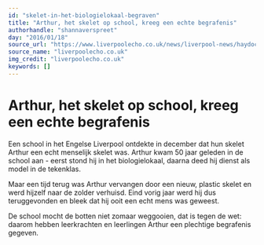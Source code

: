 ```yaml
---
id: "skelet-in-het-biologielokaal-begraven"
title: "Arthur, het skelet op school, kreeg een echte begrafenis"
authorhandle: "shannaverspreet"
day: "2016/01/18"
source_url: "https://www.liverpoolecho.co.uk/news/liverpool-news/haydock-high-school-holds-funeral-10544450"
source_name: "liverpoolecho.co.uk"
img_credit: "liverpoolecho.co.uk"
keywords: []
---
```

# Arthur, het skelet op school, kreeg een echte begrafenis
Een school in het Engelse Liverpool ontdekte in december dat hun skelet Arthur een echt menselijk skelet was. Arthur kwam 50 jaar geleden in de school aan - eerst stond hij in het biologielokaal, daarna deed hij dienst als model in de tekenklas.

Maar een tijd terug was Arthur vervangen door een nieuw, plastic skelet en werd hijzelf naar de zolder verhuisd. Eind vorig jaar werd hij dus teruggevonden en bleek dat hij ooit een echt mens was geweest.

De school mocht de botten niet zomaar weggooien, dat is tegen de wet: daarom hebben leerkrachten en leerlingen Arthur een plechtige begrafenis gegeven.